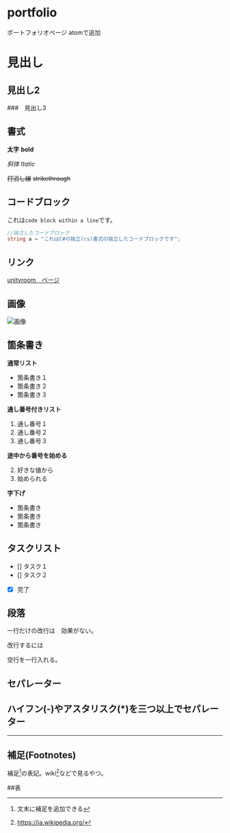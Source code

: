 # portfolio
ポートフォリオページ
atomで追加

# 見出し

## 見出し2

###　見出し3

## 書式
**太字** **bold**

*斜体* *Itatic*

~~打消し線~~
~~strikethrough~~

## コードブロック
これは`code block within a line`です。

```cs
//独立したコードブロック
string a = "これはC#の独立(cs)書式の独立したコードブロックです";
```
## リンク
[unityroom　ページ](https://unityroom.com/users/6ay9uw5scqfnjok7igl8)

## 画像
![画像](https://user-images.githubusercontent.com/82490581/149071716-afb1fdc7-cf95-48e1-95c8-d14d8cc66348.png)

## 箇条書き
**通常リスト**
- 箇条書き１
- 箇条書き２
- 箇条書き３

**通し番号付きリスト**

1. 通し番号１
2. 通し番号２
3. 通し番号３

**途中から番号を始める**

2. 好きな値から
3. 始められる

**字下げ**
- 箇条書き
 - 箇条書き
  - 箇条書き

## タスクリスト
- [] タスク１
- [] タスク２
- [x] 完了

## 段落
一行だけの改行は　効果がない。

改行するには

空行を一行入れる。

## セパレーター
ハイフン(-)やアスタリスク(*)を三つ以上でセパレーター
---

***
## 補足(Footnotes)
補足[^1]の表記。wiki[^2]などで見るやつ。

##表


[^1]: 文末に補足を追加できる

[^2]: https://ja.wikipedia.org/
